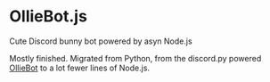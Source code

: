 # OllieBot.js
Cute Discord bunny bot powered by asyn Node.js

Mostly finished. Migrated from Python, from the discord.py powered [OllieBot](https://github.com/CantSayIHave/OllieBotCore) to a lot fewer lines of Node.js.
